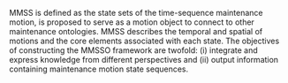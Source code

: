MMSS is defined as the state sets of the time-sequence maintenance motion, is proposed to serve as a motion object to connect to other maintenance ontologies.
MMSS describes the temporal and spatial of motions and the core elements associated with each state. The objectives of constructing the MMSSO framework are twofold: (i) integrate and express knowledge from different perspectives and (ii) output information containing maintenance motion state sequences.
